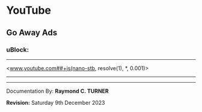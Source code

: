 # YouTube

## Go Away Ads

### uBlock:

******************************************************
<www.youtube.com##+js(nano-stb, resolve(1), *, 0.001)>
******************************************************

---

Documentation By: **Raymond C. TURNER**

**Revision:** Saturday 9th December 2023